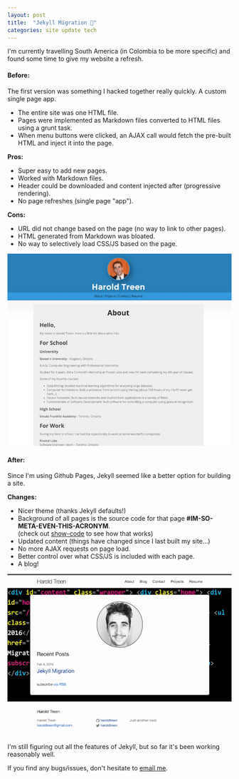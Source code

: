 ```yaml
---
layout: post
title:  "Jekyll Migration 🔬"
categories: site update tech
---
```


I'm currently travelling South America (in Colombia to be more specific) and found some time to give my website a refresh.

#### **Before**:

The first version was something I hacked together really quickly. A custom single page app.

- The entire site was one HTML file.
- Pages were implemented as Markdown files converted to HTML files using a grunt task.
- When menu buttons were clicked, an AJAX call would fetch the pre-built HTML and inject it into the page.

**Pros:**

- Super easy to add new pages.
- Worked with Markdown files.
- Header could be downloaded and content injected after (progressive rendering).
- No page refreshes (single page "app").

**Cons:**

- URL did not change based on the page (no way to link to other pages).
- HTML generated from Markdown was bloated.
- No way to selectively load CSS/JS based on the page.

![Site Version 1](/assets/site-v1.jpg)

#### **After**:

Since I'm using Github Pages, Jekyll seemed like a better option for building a site.

**Changes:**

- Nicer theme (thanks Jekyll defaults!)
- Background of all pages is the source code for that page **#IM-SO-META-EVEN-THIS-ACRONYM**.  
(check out [show-code](https://www.github.com/haroldtreen/show-code) to see how that works)
- Updated content (things have changed since I last built my site...)
- No more AJAX requests on page load.
- Better control over what CSS/JS is included with each page.
- A blog!

![Site Version 2](/assets/site-v2.jpg)

I'm still figuring out all the features of Jekyll, but so far it's been working reasonably well.

If you find any bugs/issues, don't hesitate to [email me](/contact).
